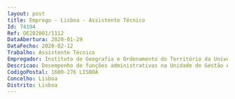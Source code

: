 ```yaml
--- 
layout: post
title: Emprego - Lisboa - Assistente Técnico
Id: 74194
Ref: OE202001/1112
DataAbertura: 2020-01-29
DataFecho: 2020-02-12
Trabalho: Assistente Técnico
Empregador: Instituto de Geografia e Ordenamento do Território da Universidade de Lisboa
Descricao: Desempenho de funções administrativas na Unidade de Gestão Académica, designadamente a) Prestar informações sobre as condições de ingresso e frequência relativamente a todos os cursos ministrados no IGOT ULisboa b) Elaborar os ofícios, editais e avisos relativos aos diversos atos académicos, tais como matrículas, inscrições, reingressos, mudanças de curso, transferências, concursos especiais e pagamento de propinas no âmbito da formação não conferente de grau, graduada e pós graduada c) Proceder ao registo de todos os atos respeitantes à vida escolar dos alunos, organizando e mantendo atualizado o arquivo dos processos individuais no âmbito da formação inicial d) Elaborar as pautas dos alunos inscritos e ou admitidos a exame e respetivos termos e proceder ao seu lançamento na base de dados, conferi los e afixá los no âmbito da formação inicial e) Receber, registar e informar os requerimentos de alunos no âmbito da formação inicial e proceder ao seu encaminhamento f) Promover a efetivação de contratos de seguro dos alunos g) Receber, conferir e registar os pedidos de revisão de provas, divulgando as pautas com as classificações finais h) Executar o registo informático do cadastro, das inscrições, das classificações e das equivalências às unidades curriculares obtidas pelos alunos i) Tratar os assuntos inerentes a pedidos de isenção de propinas de alunos militares filhos de militares e agentes de ensino j) Processar, enviar e controlar o pagamento de propinas de alunos de formação inicial k) Organizar, manter atualizado e disponibilizar legislação e programas e planos de estudo dos cursos ministrados pelo IGOT ULisboa l) Emitir certidões de matrícula, inscrição, frequência, exames, conclusão final e outras relativas a atos e factos que digam respeito à vida escolar do estudante e que não sejam de natureza reservada no domínio das licenciaturas m) Organizar e tratar os processos administrativos respeitantes a alunos de unidades curriculares isoladas, extraordinários e alunos ao abrigo de programas de intercâmbio n) Organizar os processos relativos a concessão de bolsas de mérito o) Organizar e encaminhar os processos de equivalência de habilitações académicas p) Elaborar os cadernos eleitorais dos alunos q) Encaminhar os processos de provas de agregação, doutoramento e mestrado.
CodigoPostal: 1600-276 LISBOA
Concelho: Lisboa
Distrito: Lisboa
--- 
```

